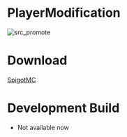 # PlayerModification

![src_promote](https://user-images.githubusercontent.com/88251253/159245620-ca38eba9-05d9-4b32-9a0d-ea45aee60cba.png)

# Download
[SpigotMC](https://www.spigotmc.org/resources/playermodification-modify-per-world-players-value-such-as-health-movement-speed-and-more.66451/)
# Development Build
- Not available now




